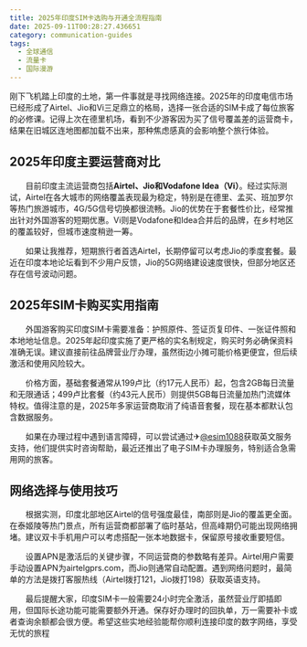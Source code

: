 ```yaml
---
title: 2025年印度SIM卡选购与开通全流程指南
date: 2025-09-11T00:28:27.436651
category: communication-guides
tags:
  - 全球通信
  - 流量卡
  - 国际漫游
---
```


刚下飞机踏上印度的土地，第一件事就是寻找网络连接。2025年的印度电信市场已经形成了Airtel、Jio和Vi三足鼎立的格局，选择一张合适的SIM卡成了每位旅客的必修课。记得上次在德里机场，看到不少游客因为买了信号覆盖差的运营商卡，结果在旧城区连地图都加载不出来，那种焦虑感真的会影响整个旅行体验。

## 2025年印度主要运营商对比

　　目前印度主流运营商包括**Airtel、Jio和Vodafone Idea（Vi）**。经过实际测试，Airtel在各大城市的网络覆盖表现最为稳定，特别是在德里、孟买、班加罗尔等热门旅游城市，4G/5G信号切换都很流畅。Jio的优势在于套餐性价比，经常推出针对外国游客的短期优惠。Vi则是Vodafone和Idea合并后的品牌，在乡村地区的覆盖较好，但城市速度稍逊一筹。

　　如果让我推荐，短期旅行者首选Airtel，长期停留可以考虑Jio的季度套餐。最近在印度本地论坛看到不少用户反馈，Jio的5G网络建设速度很快，但部分地区还存在信号波动问题。

## 2025年SIM卡购买实用指南

　　外国游客购买印度SIM卡需要准备：护照原件、签证页复印件、一张证件照和本地地址信息。2025年起印度实施了更严格的实名制规定，购买时务必确保资料准确无误。建议直接前往品牌营业厅办理，虽然街边小摊可能价格更便宜，但后续激活和使用风险较大。

　　价格方面，基础套餐通常从199卢比（约17元人民币）起，包含2GB每日流量和无限通话；499卢比套餐（约43元人民币）则提供5GB每日流量加热门流媒体特权。值得注意的是，2025年多家运营商取消了纯语音套餐，现在基本都默认包含数据服务。

　　如果在办理过程中遇到语言障碍，可以尝试通过✈[@esim1088](https://t.me/s/esim1088)获取英文服务支持，他们提供实时咨询帮助，最近还推出了电子SIM卡办理服务，特别适合急需用网的旅客。

## 网络选择与使用技巧

　　根据实测，印度北部地区Airtel的信号强度最佳，南部则是Jio的覆盖更全面。在泰姬陵等热门景点，所有运营商都部署了临时基站，但高峰期仍可能出现网络拥堵。建议双卡手机用户可以考虑搭配一张本地数据卡，保留原号接收重要短信。

　　设置APN是激活后的关键步骤，不同运营商的参数略有差异。Airtel用户需要手动设置APN为airtelgprs.com，而Jio则通常自动配置。遇到网络问题时，最简单的方法是拨打客服热线（Airtel拨打121，Jio拨打198）获取英语支持。

　　最后提醒大家，印度SIM卡一般需要24小时完全激活，虽然营业厅即插即用，但国际长途功能可能需要额外开通。保存好办理时的回执单，万一需要补卡或者查询余额都会很方便。希望这些实地经验能帮你顺利连接印度的数字网络，享受无忧的旅程